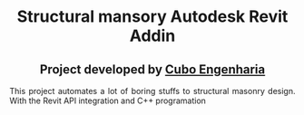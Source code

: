 <h1 align="center"> Structural mansory Autodesk Revit Addin </h1>

<h2 align="center">
Project developed by 
<a href="https://www.engenhariacubo.com/index.html">Cubo Engenharia</a>
</h2>

<p align="justify">
This project automates a lot of boring stuffs to structural masonry design. With the Revit API integration and C++ programation
</p>

